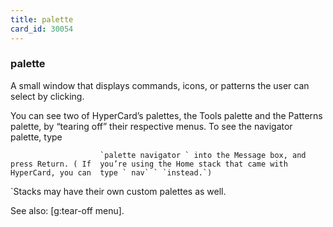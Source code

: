 ```yaml
---
title: palette
card_id: 30054
---
```


### palette

A small window that displays commands, icons, or patterns the user can select by clicking. 

You can see two of HyperCard’s palettes, the Tools palette and the Patterns palette,  by “tearing off” their respective menus. To see the navigator palette, type 

                        `palette navigator ` into the Message box, and press Return. ( If  you’re using the Home stack that came with HyperCard, you can  type ` nav` ` `instead.`)

`Stacks may have their own custom palettes as well. 

See also: [g:tear-off menu]. 
